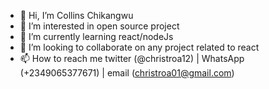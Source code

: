 - 👋 Hi, I’m Collins Chikangwu
- 👀 I’m interested in open source project
- 🌱 I’m currently learning react/nodeJs
- 💞️ I’m looking to collaborate on any project related to react
- 📫 How to reach me twitter (@christroa12) | WhatsApp (+2349065377671) | email (christroa01@gmail.com)

<!---
Christroa1/Christroa1 is a ✨ special ✨ repository because its `README.md` (this file) appears on your GitHub profile.
You can click the Preview link to take a look at your changes.
--->
